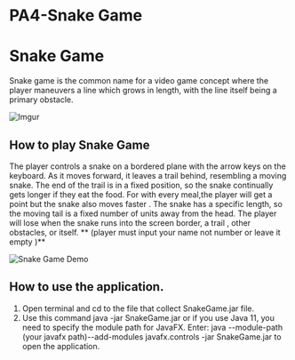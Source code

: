 # PA4-Snake Game
# Snake Game
Snake game is the common name for a video game concept where the player maneuvers a line which grows in length, with the line itself being a primary obstacle.

![Imgur](https://i.imgur.com/n9w2jh0.png)
## How to play Snake Game
The player controls a snake on a bordered plane with the arrow keys on the keyboard. As it moves forward, it leaves a trail behind, resembling a moving snake. The end of the trail is in a fixed position, so the snake continually gets longer if they eat the food. For with every meal,the player will get a point but the snake also moves faster . The snake has a specific length, so the moving tail is a fixed number of units away from the head. The player will lose when the snake runs into the screen border, a trail , other obstacles, or itself. ** (player must input your name not number or leave it empty )**

![Snake Game Demo](src/gif/snake.gif)


## How to use the application.
1. Open terminal and cd to the file that collect SnakeGame.jar file.
2. Use this command java -jar SnakeGame.jar or if you use Java 11, you need to specify the module path for JavaFX. Enter: java --module-path (your javafx path)--add-modules javafx.controls -jar SnakeGame.jar to open the application.

